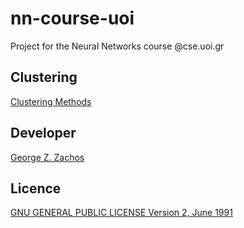 # nn-course-uoi
Project for the Neural Networks course @cse.uoi.gr

## Clustering
[Clustering Methods](clustering)

## Developer
[George Z. Zachos](https://gzachos.com)

## Licence
[GNU GENERAL PUBLIC LICENSE Version 2, June 1991](LICENSE)

